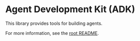 # Agent Development Kit (ADK)

This library provides tools for building agents.

For more information, see the [root README](../../README.md).
